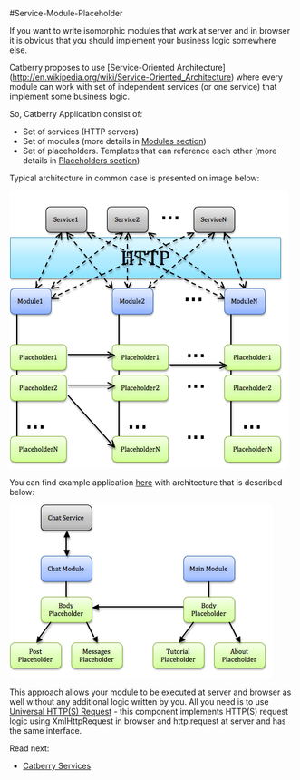 #Service-Module-Placeholder

If you want to write isomorphic modules that work at server and in browser 
it is obvious that you should implement your business logic somewhere else.

Catberry proposes to use [Service-Oriented Architecture]
(http://en.wikipedia.org/wiki/Service-Oriented_Architecture) where every module 
can work with set of independent services (or one service) that implement 
some business logic.

So, Catberry Application consist of:

 * Set of services (HTTP servers)
 * Set of modules (more details in [Modules section](modules/index.md))
 * Set of placeholders. Templates that can reference each other 
 (more details in [Placeholders section](modules/placeholders.md))

Typical architecture in common case is presented on image below:

![Catberry Application Architecture](images/smp.png)

You can find example application [here](../example) with architecture that is described below:

![Example Application Architecture](images/smp-chat.png)

This approach allows your module to be executed at server and browser as well 
without any additional logic written by you. All you need is to use 
[Universal HTTP(S) Request](services/userland/universal-http-request.md) - 
this component implements HTTP(S) request logic using XmlHttpRequest in browser 
and http.request at server and has the same interface.

Read next:

* [Catberry Services](services/index.md)